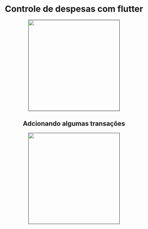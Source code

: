 <h1 align="center" >Controle de despesas com flutter</h1>

<p align="center"><a href="" target="_blank"><img src="https://drive.google.com/uc?export=view&id=1yYeNU7Lcuu87rsXouXDKVFnXsKxO-kK5" width="300"></a></p>


<h2 align="center">Adcionando algumas transações</h2>
<p align="center"><a href="" target="_blank"><img src="https://drive.google.com/uc?export=view&id=1gjvjHBAl4Cs4gbXTq8vl1U4hg9LvZGSI" width="300"></a></p>

